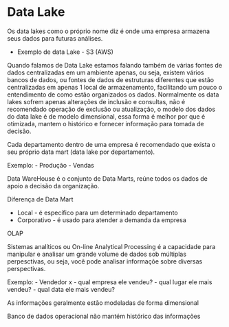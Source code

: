 # Data Lake
Os data lakes como o próprio nome diz é onde uma empresa armazena seus dados para futuras análises.

- Exemplo de data Lake - S3 (AWS)

Quando falamos de Data Lake estamos falando também de várias fontes de dados centralizadas em um ambiente apenas, ou seja, existem vários bancos de dados, ou fontes de dados de estruturas diferentes que estão centralizadas em apenas 1 local de armazenamento, facilitando um pouco o entendimento de como estão organizados os dados.
Normalmente os data lakes sofrem apenas alterações de inclusão e consultas, não é recomendado operação de exclusão ou atualização, o modelo dos dados do data lake é de modelo dimensional, essa forma é melhor por que é otimizada, mantem o histórico e fornecer informação para tomada de decisão.

Cada departamento dentro de uma empresa é recomendado que exista o seu próprio data mart (data lake por departamento).

Exemplo:
	- Produção
	- Vendas

Data WareHouse é o conjunto de Data Marts, reúne todos os dados de apoio a decisão da organização.

Diferença de Data Mart
- Local - é específico para um determinado departamento
- Corporativo -  é usado para atender a demanda da empresa

OLAP 

Sistemas analíticos ou On-line Analytical Processing é a capacidade para manipular e analisar um grande volume de dados sob múltiplas perpesctivas, ou seja, você pode analisar informaçõe sobre diversas perspectivas.

Exemplo:
	- Vendedor x 
	- qual empresa ele vendeu?
	- qual lugar ele mais vendeu?
	- qual data ele mais vendeu?

As informações geralmente estão modeladas de forma dimensional

Banco de dados operacional não mantém histórico das informações












